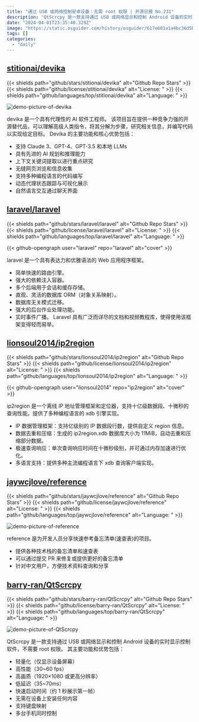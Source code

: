 ```yaml
---
title: "通过 USB 或网络控制安卓设备：无需 root 权限 | 开源日报 No.231"
description: "QtScrcpy 是一款支持通过 USB 或网络显示和控制 Android 设备的实时显示控制软件，不需要 root 权限。"
date: "2024-04-01T23:35:40.329Z"
image: "https://static.osguider.com/history/osguider/617e601a1a4bc36d5b3058699476768b.png"
tags: []
categories:
  - "daily"
---
```


## [stitionai/devika](https://github.com/stitionai/devika)

{{< shields path="github/stars/stitionai/devika" alt="Github Repo Stars" >}} {{< shields path="github/license/stitionai/devika" alt="License: " >}} {{< shields path="github/languages/top/stitionai/devika" alt="Language: " >}}

![demo-picture-of-devika](https://static.osguider.com/subject/github/stitionai/devika/caa8e0013c1f25fc6a6f8e693bffe56b.png)

devika 是一个具有代理性的 AI 软件工程师。
该项目旨在提供一种竞争力强的开源替代品，可以理解高级人类指令，将其分解为步骤，研究相关信息，并编写代码以实现给定目标。
Devika 的主要功能和核心优势包括：

- 支持 Claude 3、GPT-4、GPT-3.5 和本地 LLMs
- 具有先进的 AI 规划和推理能力
- 上下文关键词提取以进行重点研究
- 无缝网页浏览和信息收集
- 支持多种编程语言的代码编写
- 动态代理状态跟踪与可视化展示
- 自然语言交互通过聊天界面
  
## [laravel/laravel](https://github.com/laravel/laravel)

{{< shields path="github/stars/laravel/laravel" alt="Github Repo Stars" >}} {{< shields path="github/license/laravel/laravel" alt="License: " >}} {{< shields path="github/languages/top/laravel/laravel" alt="Language: " >}}

{{< github-opengraph user="laravel" repo="laravel" alt="cover" >}}

laravel 是一个具有表达力和优雅语法的 Web 应用程序框架。

- 简单快速的路由引擎。
- 强大的依赖注入容器。
- 多个后端用于会话和缓存存储。
- 直观、灵活的数据库 ORM（对象关系映射）。
- 数据库无关模式迁移。
- 强大的后台作业处理功能。
- 实时事件广播。
Laravel 具有广泛而详尽的文档和视频教程库，使得使用该框架变得轻而易举。
  
## [lionsoul2014/ip2region](https://github.com/lionsoul2014/ip2region)

{{< shields path="github/stars/lionsoul2014/ip2region" alt="Github Repo Stars" >}} {{< shields path="github/license/lionsoul2014/ip2region" alt="License: " >}} {{< shields path="github/languages/top/lionsoul2014/ip2region" alt="Language: " >}}

{{< github-opengraph user="lionsoul2014" repo="ip2region" alt="cover" >}}

ip2region 是一个离线 IP 地址管理框架和定位器，支持十亿级数据段、十微秒的查询性能。提供了多种编程语言的 xdb 引擎实现。

- IP 数据管理框架：支持亿级别的 IP 数据段行数，提供自定义 region 信息。
- 数据去重和压缩：生成的 ip2region.xdb 数据库大小为 11MiB，自动去重和压缩部分数据。
- 极速查询响应：单次查询响应时间在十微秒级别，并可通过内存加速进行优化。
- 多语言支持：提供多种主流编程语言下 xdb 查询客户端实现。
  
## [jaywcjlove/reference](https://github.com/jaywcjlove/reference)

{{< shields path="github/stars/jaywcjlove/reference" alt="Github Repo Stars" >}} {{< shields path="github/license/jaywcjlove/reference" alt="License: " >}} {{< shields path="github/languages/top/jaywcjlove/reference" alt="Language: " >}}

![demo-picture-of-reference](https://static.osguider.com/subject/github/jaywcjlove/reference/e44015900e034eae526e11a9db2144de.png)

reference 是为开发人员分享快速参考备忘清单(速查表)的项目。

- 提供各种技术栈的备忘清单和速查表
- 可以通过提交 PR 来修复或提供更好的备忘清单
- 针对中文用户，方便技术资料查询和分享
  
## [barry-ran/QtScrcpy](https://github.com/barry-ran/QtScrcpy)

{{< shields path="github/stars/barry-ran/QtScrcpy" alt="Github Repo Stars" >}} {{< shields path="github/license/barry-ran/QtScrcpy" alt="License: " >}} {{< shields path="github/languages/top/barry-ran/QtScrcpy" alt="Language: " >}}

![demo-picture-of-QtScrcpy](https://static.osguider.com/history/2024/97981ff4c43b22cb531da08a9834577b.png)

QtScrcpy 是一款支持通过 USB 或网络显示和控制 Android 设备的实时显示控制软件，不需要 root 权限。
其主要功能和优势包括：

- 轻量化（仅显示设备屏幕）
- 高性能（30~60 fps）
- 高画质（1920×1080 或更高分辨率）
- 低延迟（35~70ms）
- 快速启动时间（约 1 秒展示第一帧）
- 无需在设备上安装任何内容
- 支持键盘映射
- 多台手机同时控制
  
